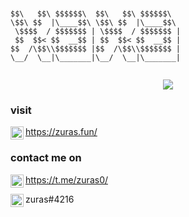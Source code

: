 ```
                                      
                                      
$$\   $$\ $$$$$$\  $$\   $$\ $$$$$$\  
\$$\ $$  |\____$$\ \$$\ $$  |\____$$\ 
 \$$$$  / $$$$$$$ | \$$$$  / $$$$$$$ |
 $$  $$< $$  __$$ | $$  $$< $$  __$$ |
$$  /\$$\\$$$$$$$ |$$  /\$$\\$$$$$$$ |
\__/  \__|\_______|\__/  \__|\_______|   
 

```                            


<p align="center">
  <img src="https://readme-typing-svg.herokuapp.com?font=Roboto+Mono&duration=6000&color=F7F7F7&background=FF0A0A00&center=true&multiline=true&lines=I'm+%40zuras0+"/>
</p>


### visit
<img align="left" alt="website" width="21px" src="https://svgsilh.com/svg/295035.svg" />https://zuras.fun/ 

### contact me on 
<img align="left" alt="telegram" width="21px" src="https://cdn.jsdelivr.net/npm/simple-icons@v3/icons/telegram.svg" /> https://t.me/zuras0/

<img align="left" alt="discord" width="21px" src="https://cdn.jsdelivr.net/npm/simple-icons@v3/icons/discord.svg" /> zuras#4216
